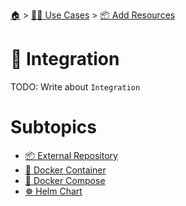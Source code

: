 <!--startTocHeader-->
[🏠](../../../README.md) > [👷🏽 Use Cases](../../README.md) > [📦 Add Resources](../README.md)
# 🧩 Integration
<!--endTocHeader-->

TODO: Write about `Integration`

<!--startTocSubtopic-->
# Subtopics
- [📦 External Repository](external-repository.md)
- [🐳 Docker Container](docker-container.md)
- [🐳 Docker Compose](docker-compose.md)
- [☸️ Helm Chart](helm-chart.md)
<!--endTocSubtopic-->